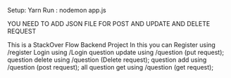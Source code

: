 Setup:
Yarn
Run :
nodemon app.js

YOU NEED TO ADD JSON FILE FOR POST AND UPDATE AND DELETE REQUEST

This is a StackOver Flow Backend Project
In this you can
Register using /register
Login using /Login
question update using /question (put request);
question delete using /question (Delete request);
question add using /question (post request);
all question get using /question (get request);
